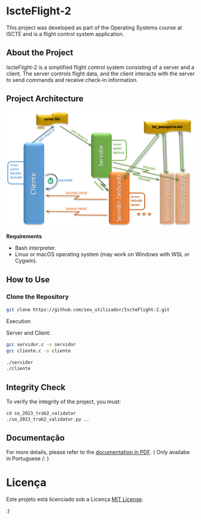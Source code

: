 # IscteFlight-2

This project was developed as part of the Operating Systems course at ISCTE and is a flight control system application.

## About the Project

IscteFlight-2 is a simplified flight control system consisting of a server and a client. The server controls flight data, and the client interacts with the server to send commands and receive check-in information.

## Project Architecture

![Arquitetura](https://github.com/alarmant0/IscteFlight-2/blob/main/arquitetura.png)

**Requirements**

- Bash interpreter.
- Linux or macOS operating system (may work on Windows with WSL or Cygwin).

## How to Use

### Clone the Repository

```bash
git clone https://github.com/seu_utilizador/IscteFlight-2.git
```

Execution

Server and Client:

```bash
gcc servidor.c -o servidor
gcc cliente.c -o cliente
```

```bash
./servidor
./cliente
```

## Integrity Check

To verify the integrity of the project, you must:

```
cd so_2023_trab2_validator
./so_2023_trab2_validator.py ..
```


## Documentação

For more details, please refer to the [documentation in PDF](https://github.com/alarmant0/IscteFlight-2/blob/main/so-2022-practical-assignment-part-2-v3.pdf). ( Only availabe in Portuguese /: )


# Licença
Este projeto está licenciado sob a Licença [MIT License](LICENSE).

:)
